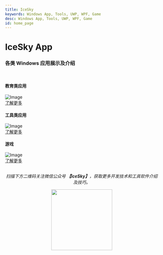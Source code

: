 ```yaml
---
title: IceSky
keywords: Windows App, Tools, UWP, WPF, Game
desc: Windows App, Tools, UWP, WPF, Game
id: home_page
---
```


<div>
    <h1><span>IceSky App</span></h1>
    <h3>各类 Windows 应用展示及介绍</h3>
</div>
<br/>
<div class="row justify-content-center g-4">
    <div class="col-md-6 col-lg-6 col-xl-4 wow fadeInUp" data-wow-delay="0.1s">
        <div class="bg-light blog-item rounded p-4">
            <div class="mb-4">
                <h4 class="text-primary mb-2">教育类应用</h4>
            </div>
            <div class="project-img">
            <img class="rounded img-fluid w-100" src="../../../AppDoc/static/image/edu/00.png" alt="Image" />
            </div>
            <div class="my-4">
            <a class="btn btn-primary rounded-pill py-2 px-4" role="button" href="../../../AppDoc/edu/zh/">了解更多</a>
            </div>
        </div>
    </div>
    <div class="col-md-6 col-lg-6 col-xl-4 wow fadeInUp" data-wow-delay="0.3s">
        <div class="bg-light blog-item rounded p-4">
            <div class="mb-4">
                <h4 class="text-primary mb-2">工具类应用</h4>
            </div>
            <div class="project-img">
            <img class="rounded img-fluid w-100" src="../../../AppDoc/static/image/edu/00.png" alt="Image" />
            </div>
            <div class="my-4">
            <a class="btn btn-primary rounded-pill py-2 px-4" role="button" href="../../../AppDoc/tools/zh/">了解更多</a>
            </div>
        </div>
    </div>
    <div class="col-md-6 col-lg-6 col-xl-4 wow fadeInUp" data-wow-delay="0.5s">
        <div class="bg-light blog-item rounded p-4">
            <div class="mb-4">
                <h4 class="text-primary mb-2">游戏</h4>
            </div>
            <div class="project-img">
            <img class="rounded img-fluid w-100" src="../../../AppDoc/static/image/edu/00.png" alt="Image" />
            </div>
            <div class="my-4">
            <a class="btn btn-primary rounded-pill py-2 px-4" role="button" href="../../../AppDoc/game/zh/">了解更多</a>
            </div>
        </div>
    </div>
</div>

<br/>

<div align="center">

_扫描下方二维码关注微信公众号 **【IceSky】**，获取更多开发技术和工具软件介绍及技巧。_

<img src="../../../AppDoc/static/image/qr.png" width="200" height="200"></img>

<div>
